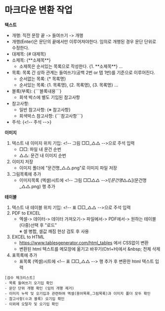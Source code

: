 # 마크다운 변환 작업
 **텍스트**  
 - 개행: 직전 문장 끝 -> 들여쓰기 -> 개행
  - 개행(Enter)은 문단의 끝에서만 이루어져야한다. 임의로 개행된 경우 문단 단위로 수정한다.
- 대제목: {# 대제목}
- 소제목: {\*\*소제목**}
  - 소제목은 순서있는 목록으로 작성한다. {1. \*\*소제목**} ...
- 목록: 목록 간 상하 관계는 들여쓰기(공백 2번 or 탭 1번)를 기준으로 이루어진다.
  - 순서없는 목록: {* 목록명}
  - 순서있는 목록: {1. 목록명}, {2. 목록명}, {3. 목록명} ...
- 블록(부록): {\```블록내용\```}
  - 회색 박스에 별도 기입된 참고사항
- 참고사항: 
  - 일반 참고사항: {※ 참고사항}
  - 회색박스 참고사항: {\```참고사항\```}
- 주석: {\<!-- 주석 -->}

**이미지**
1. 텍스트 내 이미지 위치 기입: \<!-- 그림 □□_△△ -->으로 주석 입력
    - □□: 파일 내 문건 순번
    - △△: 문건 내 이미지 순번
2. 이미지 저장
    - 이미지 폴더에 "문건명_△△.png"로 이미지 파일 저장  
3. 그림목록에 추가
    - 이미지목록 (엑셀)시트에 \<!-- 그림 □□_△△ -->\!\[문건명_△△]\(문건명_△△.png) 행 추가  

**테이블**
1. 텍스트 내 테이블 위치 기입: \<!-- 표 □□_△△ -->으로 주석 입력
2. PDF to EXCEL
    - 엑셀-> 데이터-> 데이터 가져오기-> 파일에서-> PDF에서-> 원하는 테이블 (다중)선택 후 "로드"  
     ※ 셀 병합, 셀값 깨짐 현상 검토 후 사용
3. EXCEL to HTML
    - https://www.tablesgenerator.com/html_tables 에서 CSS없이 변환
    - 변환된 html 텍스트를 메모장에 옮기고 바꾸기(Ctrl+H)에서 \&nbsp; 전체 삭제
4. 표목록에 추가
    - 표목록 (엑셀)시트에 \<!-- 표 □□_△△ --> 행 추가 후 변환한 html 텍스트 입력
```
[검수 체크리스트]
- 목록 들여쓰기 오기입 확인
- 문단 단위 개행 확인 (임의 개행 제거)
- 이미지 누락 및 오기입과 관련하여 엑셀(용어목록,그림목록)과 이미지 폴더 모두 확인
- 참고사항(※과 블록) 오기입 확인
- 이외에 오탈자 및 오기입 확인
```
